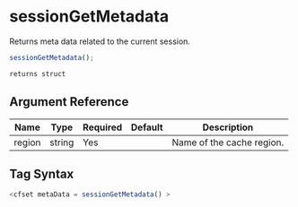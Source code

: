 # sessionGetMetadata

 Returns meta data related to the current session.

```javascript
sessionGetMetadata();
```

```javascript
returns struct
```

## Argument Reference

| Name | Type | Required | Default | Description |
| --- | --- | --- | --- | --- |
| region | string | Yes |  | Name of the cache region. |

## Tag Syntax

```javascript
<cfset metaData = sessionGetMetadata() >
```
